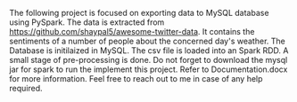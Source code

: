 The following project is focused on exporting data to MySQL database using PySpark. 
The data is extracted from https://github.com/shaypal5/awesome-twitter-data. It contains the sentiments of 
a number of people about the concerned day's weather.
The Database is initilaized in MySQL. 
The csv file is loaded into an Spark RDD. A small stage of pre-processing is done. Do not forget to download 
the mysql jar for spark to run the implement this project.
Refer to Documentation.docx for more information.
Feel free to reach out to me in case of any help required.
